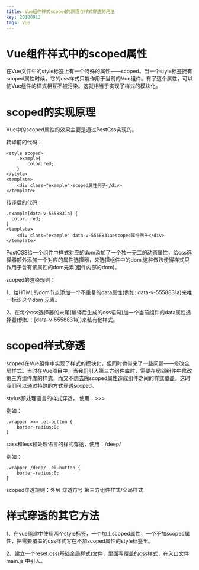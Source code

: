 ```yaml
---
title: Vue组件样式scoped的原理与样式穿透的用法
key: 20180913
tags: Vue 
---
```


# Vue组件样式中的scoped属性

在Vue文件中的style标签上有一个特殊的属性——scoped。当一个style标签拥有scoped属性时候，它的css样式只能作用于当前的Vue组件。有了这个属性，可以使Vue组件的样式相互不被污染。这就相当于实现了样式的模块化。

<!--more-->

# scoped的实现原理

Vue中的scoped属性的效果主要是通过PostCss实现的。

转译前的代码：
```
<style scoped>
    .example{
        color:red;
    }
</style>
<template>
    <div class="example">scoped属性例子</div>
</template>
```

转译后的代码：
```
.example[data-v-5558831a] {
  color: red;
}
<template>
    <div class="example" data-v-5558831a>scoped属性例子</div>
</template>
```

PostCSS给一个组件中样式对应的dom添加了一个独一无二的动态属性，给css选择器额外添加一个对应的属性选择器，来选择组件中的dom,这种做法使得样式只作用于含有该属性的dom元素(组件内部的dom)。

scoped的渲染规则：

1、给HTML的dom节点添加一个不重复的data属性(例如: data-v-5558831a)来唯一标识这个dom 元素。

2、在每个css选择器的末尾(编译后生成的css语句)加一个当前组件的data属性选择器(例如：[data-v-5558831a])来私有化样式。

# scoped样式穿透

scoped在Vue组件中实现了样式的模块化，但同时也带来了一些问题——修改全局样式。当时在Vue项目中，当我们引入第三方组件库时，需要在局部组件中修改第三方组件库的样式，而又不想去除scoped属性造成组件之间的样式覆盖。这时我们可以通过特殊的方式穿透scoped。

stylus预处理语言的样式穿透， 使用：>>>

例如：
```
.wrapper >>> .el-button {
	border-radius:0;
}
```

sass和less预处理语言的样式穿透，使用：/deep/

例如：
```
.wrapper /deep/ .el-button {
	border-radius:0;
}
```

scoped穿透规则：外层 穿透符号 第三方组件样式/全局样式

# 样式穿透的其它方法

1、在vue组建中使用两个style标签，一个加上scoped属性，一个不加scoped属性，把需要覆盖的css样式写在不加scoped属性的style标签里。

2、建立一个reset.css(基础全局样式)文件，里面写覆盖的css样式，在入口文件main.js 中引入。





